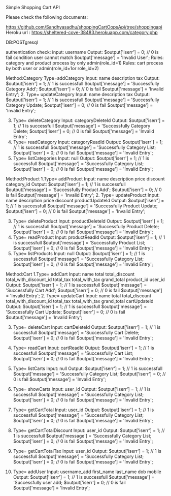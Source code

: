 Simple Shopping Cart API

Please check the following documents:

https://github.com/Sandhyasadhu/shoppingCartOopsApi/tree/shoppingapi 
Heroku url : https://sheltered-cove-38483.herokuapp.com/category.php

DB:POSTgresql

authentication check:
input: 
username
Output:
	$output['iserr'] 			= 0; // 0 is fail condition user cannot match
	$output['message'] 			= 'Invalid User';
Rules: category and product process by only admin(role_id=1)
Rules: cart process by both user or admin(role_id=1or role_id=2)

Method:Category
Type=addCategory
Input:
	name
description
tax
Output:
	$output['iserr'] 			= 1; // 1 is successfull
	$output['message'] 		= 'Successfully Category Add';
$output['iserr'] 			= 0; // 0 is fail
	$output['message'] 		= 'Invalid Entry';
2. Type= updateCategory
Input:
	name
description
tax
Output:
	$output['iserr'] 			= 1; // 1 is successfull
	$output['message'] 		= 'Successfully Category Update;
$output['iserr'] 			= 0; // 0 is fail
	$output['message'] 		= 'Invalid Entry';

3. Type= deleteCategory
Input:
	categoryDeleteId
Output:
	$output['iserr'] 			= 1; // 1 is successfull
	$output['message'] 		= 'Successfully Category Delete;
$output['iserr'] 			= 0; // 0 is fail
	$output['message'] 		= 'Invalid Entry';
4. Type= readCategory
Input:
	categoryReadId
Output:
	$output['iserr'] 			= 1; // 1 is successfull
	$output['message'] 		= 'Successfully Category List;
$output['iserr'] 			= 0; // 0 is fail
	$output['message'] 		= 'Invalid Entry';
5. Type= listCategories
Input:
	null
Output:
	$output['iserr'] 			= 1; // 1 is successfull
	$output['message'] 		= 'Successfully Category List;
$output['iserr'] 			= 0; // 0 is fail
	$output['message'] 		= 'Invalid Entry';


Method:Product
1.Type= addProduct
Input:
	name
description
price
discount
category_id
Output:
	$output['iserr'] 			= 1; // 1 is successfull
	$output['message'] 		= 'Successfully Product Add';
$output['iserr'] 			= 0; // 0 is fail
	$output['message'] 		= 'Invalid Entry';
2. Type= updateProduct
Input:
	name
description
price
discount
productUpdateId
Output:
	$output['iserr'] 			= 1; // 1 is successfull
	$output['message'] 		= 'Successfully Product Update;
$output['iserr'] 			= 0; // 0 is fail
	$output['message'] 		= 'Invalid Entry';

3. Type= deleteProduct
Input:
	productDeleteId
Output:
	$output['iserr'] 			= 1; // 1 is successfull
	$output['message'] 		= 'Successfully Product Delete;
$output['iserr'] 			= 0; // 0 is fail
	$output['message'] 		= 'Invalid Entry';
4. Type= readProduct
Input:
	productReadId
Output:
	$output['iserr'] 			= 1; // 1 is successfull
	$output['message'] 		= 'Successfully Product  List;
$output['iserr'] 			= 0; // 0 is fail
	$output['message'] 		= 'Invalid Entry';
5. Type= listProducts
Input:
	null
Output:
	$output['iserr'] 			= 1; // 1 is successfull
	$output['message'] 		= 'Successfully Category List;
$output['iserr'] 			= 0; // 0 is fail
	$output['message'] 		= 'Invalid Entry';


Method:Cart
1.Type= addCart
Input:
	name
total
total_discount
total_with_discount_id
total_tax
total_with_tax
grand_total
product_id
user_id
Output:
	$output['iserr'] 			= 1; // 1 is successfull
	$output['message'] 		= 'Successfully Cart Add';
$output['iserr'] 			= 0; // 0 is fail
	$output['message'] 		= 'Invalid Entry';
2. Type= updateCart
Input:
	name
total
total_discount
total_with_discount_id
total_tax
total_with_tax
grand_total
cartUpdateId
Output:
	$output['iserr'] 			= 1; // 1 is successfull
	$output['message'] 		= 'Successfully Cart Update;
$output['iserr'] 			= 0; // 0 is fail
	$output['message'] 		= 'Invalid Entry';

3. Type= deleteCart
Input:
	cartDeleteId
Output:
	$output['iserr'] 			= 1; // 1 is successfull
	$output['message'] 		= 'Successfully Cart Delete;
$output['iserr'] 			= 0; // 0 is fail
	$output['message'] 		= 'Invalid Entry';
4. Type= readCart
Input:
	cartReadId
Output:
	$output['iserr'] 			= 1; // 1 is successfull
	$output['message'] 		= 'Successfully Cart  List;
$output['iserr'] 			= 0; // 0 is fail
	$output['message'] 		= 'Invalid Entry';
5. Type= listCarts
Input:
	null
Output:
	$output['iserr'] 			= 1; // 1 is successfull
	$output['message'] 		= 'Successfully Category List;
$output['iserr'] 			= 0; // 0 is fail
	$output['message'] 		= 'Invalid Entry';

6. Type= showCarts
Input:
	user_id
Output:
	$output['iserr'] 			= 1; // 1 is successfull
	$output['message'] 		= 'Successfully Category List;
$output['iserr'] 			= 0; // 0 is fail
	$output['message'] 		= 'Invalid Entry';

7. Type= getCartTotal
Input:
	user_id
Output:
	$output['iserr'] 			= 1; // 1 is successfull
	$output['message'] 		= 'Successfully Category List;
$output['iserr'] 			= 0; // 0 is fail
	$output['message'] 		= 'Invalid Entry';
8. Type= getCartTotalDiscount
Input:
	user_id
Output:
	$output['iserr'] 			= 1; // 1 is successfull
	$output['message'] 		= 'Successfully Category List;
$output['iserr'] 			= 0; // 0 is fail
	$output['message'] 		= 'Invalid Entry';
9. Type= getCartTotalTax
Input:
	user_id
Output:
	$output['iserr'] 			= 1; // 1 is successfull
	$output['message'] 		= 'Successfully Category List;
$output['iserr'] 			= 0; // 0 is fail
	$output['message'] 		= 'Invalid Entry';
10. Type= addUser
Input:
	username_add
	first_name
	last_name
dob
mobile
Output:
	$output['iserr'] 			= 1; // 1 is successfull
	$output['message'] 		= 'Successfully user  add;
$output['iserr'] 			= 0; // 0 is fail
	$output['message'] 		= 'Invalid Entry';

